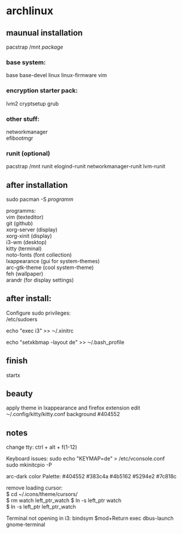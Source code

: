 # archlinux



## maunual installation

pacstrap /mnt *package*  
  
### base system:
base base-devel linux linux-firmware vim  

### encryption starter pack:   
lvm2 cryptsetup grub  

### other stuff:  
networkmanager  
efibootmgr   

### runit (optional) 
pacstrap /mnt runit elogind-runit networkmanager-runit lvm-runit   
  
## after installation
sudo pacman -S *programm*

programms:   
vim (texteditor)   
git (github)    
xorg-server (display)  
xorg-xinit (display)   
i3-wm (desktop)   
kitty (terminal)   
noto-fonts (font collection)   
lxappearance (gui for system-themes)   
arc-gtk-theme (cool system-theme)  
feh (wallpaper)  
arandr (for display settings)  
  
  
## after install:
Configure sudo privileges:  
/etc/sudoers

echo "exec i3" >> ⁓/.xinitrc   

echo "setxkbmap -layout de" >> ⁓/.bash_profile

## finish
startx  
 
## beauty
apply theme in lxappearance and firefox extension
edit ⁓/.config/kitty/kitty.conf
background #404552

## notes
change tty:
ctrl + alt + f(1-12)  

Keyboard issues:
sudo echo "KEYMAP=de" > /etc/vconsole.conf  
sudo mkinitcpio -P  

arc-dark color Palette:
#404552
#383c4a
#4b5162
#5294e2
#7c818c

remove loading cursor:  
$ cd ~/.icons/theme/cursors/  
$ rm watch left_ptr_watch
$ ln -s left_ptr watch  
$ ln -s left_ptr left_ptr_watch

Terminal not opening in i3:
bindsym $mod+Return exec dbus-launch gnome-terminal

